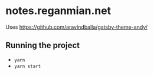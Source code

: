 # notes.reganmian.net

Uses https://github.com/aravindballa/gatsby-theme-andy/

## Running the project

- `yarn`
- `yarn start`
